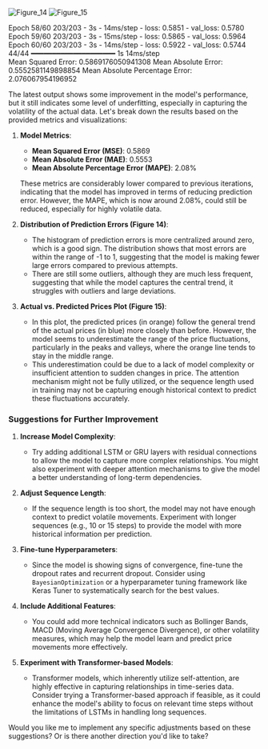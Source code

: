 ![Figure_14](https://github.com/user-attachments/assets/8bc00a19-738d-4bea-ac7e-714ed5830c38)
![Figure_15](https://github.com/user-attachments/assets/e9cef9b8-82f5-4b21-a0e2-d6d4709f4a67)

Epoch 58/60
203/203 - 3s - 14ms/step - loss: 0.5851 - val_loss: 0.5780
Epoch 59/60
203/203 - 3s - 15ms/step - loss: 0.5865 - val_loss: 0.5964
Epoch 60/60
203/203 - 3s - 14ms/step - loss: 0.5922 - val_loss: 0.5744
44/44 ━━━━━━━━━━━━━━━━━━━━ 1s 14ms/step  
Mean Squared Error: 0.5869176050941308
Mean Absolute Error: 0.5552581149898854
Mean Absolute Percentage Error: 2.076067954196952

The latest output shows some improvement in the model's performance, but it still indicates some level of underfitting, especially in capturing the volatility of the actual data. Let's break down the results based on the provided metrics and visualizations:

1. **Model Metrics**:
   - **Mean Squared Error (MSE)**: 0.5869
   - **Mean Absolute Error (MAE)**: 0.5553
   - **Mean Absolute Percentage Error (MAPE)**: 2.08%

   These metrics are considerably lower compared to previous iterations, indicating that the model has improved in terms of reducing prediction error. However, the MAPE, which is now around 2.08%, could still be reduced, especially for highly volatile data.

2. **Distribution of Prediction Errors (Figure 14)**:
   - The histogram of prediction errors is more centralized around zero, which is a good sign. The distribution shows that most errors are within the range of -1 to 1, suggesting that the model is making fewer large errors compared to previous attempts.
   - There are still some outliers, although they are much less frequent, suggesting that while the model captures the central trend, it struggles with outliers and large deviations.

3. **Actual vs. Predicted Prices Plot (Figure 15)**:
   - In this plot, the predicted prices (in orange) follow the general trend of the actual prices (in blue) more closely than before. However, the model seems to underestimate the range of the price fluctuations, particularly in the peaks and valleys, where the orange line tends to stay in the middle range.
   - This underestimation could be due to a lack of model complexity or insufficient attention to sudden changes in price. The attention mechanism might not be fully utilized, or the sequence length used in training may not be capturing enough historical context to predict these fluctuations accurately.

### Suggestions for Further Improvement

1. **Increase Model Complexity**:
   - Try adding additional LSTM or GRU layers with residual connections to allow the model to capture more complex relationships. You might also experiment with deeper attention mechanisms to give the model a better understanding of long-term dependencies.

2. **Adjust Sequence Length**:
   - If the sequence length is too short, the model may not have enough context to predict volatile movements. Experiment with longer sequences (e.g., 10 or 15 steps) to provide the model with more historical information per prediction.

3. **Fine-tune Hyperparameters**:
   - Since the model is showing signs of convergence, fine-tune the dropout rates and recurrent dropout. Consider using `BayesianOptimization` or a hyperparameter tuning framework like Keras Tuner to systematically search for the best values.

4. **Include Additional Features**:
   - You could add more technical indicators such as Bollinger Bands, MACD (Moving Average Convergence Divergence), or other volatility measures, which may help the model learn and predict price movements more effectively.

5. **Experiment with Transformer-based Models**:
   - Transformer models, which inherently utilize self-attention, are highly effective in capturing relationships in time-series data. Consider trying a Transformer-based approach if feasible, as it could enhance the model's ability to focus on relevant time steps without the limitations of LSTMs in handling long sequences.

Would you like me to implement any specific adjustments based on these suggestions? Or is there another direction you'd like to take?
